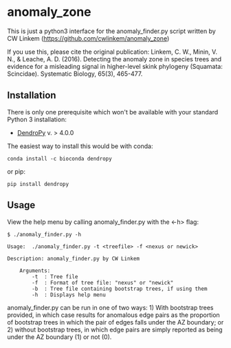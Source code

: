 # anomaly_zone

This is just a python3 interface for the anomaly_finder.py script written
by CW Linkem (https://github.com/cwlinkem/anomaly_zone)

If you use this, please cite the original publication:
Linkem, C. W., Minin, V. N., & Leache, A. D. (2016). Detecting the anomaly zone 
in species trees and evidence for a misleading signal in higher-level skink phylogeny 
(Squamata: Scincidae). Systematic Biology, 65(3), 465-477.

## Installation
There is only one prerequisite which won't be available with your standard Python 3 installation:
* [DendroPy](https://dendropy.org/) v. > 4.0.0

The easiest way to install this would be with conda:

```
conda install -c bioconda dendropy
```
or pip:
```
pip install dendropy
```

## Usage
View the help menu by calling anomaly_finder.py with the <-h> flag:

```
$ ./anomaly_finder.py -h

Usage:  ./anomaly_finder.py -t <treefile> -f <nexus or newick> 

Description: anomaly_finder.py by CW Linkem

	Arguments:
		-t	: Tree file 
		-f	: Format of tree file: "nexus" or "newick"
		-b	: Tree file containing bootstrap trees, if using them
		-h	: Displays help menu
```
anomaly_finder.py can be run in one of two ways: 1) With bootstrap trees provided, in which case results for anomalous edge pairs as the proportion of bootstrap trees in which the pair of edges falls under the AZ boundary; or 2) without bootstrap trees, in which edge pairs are simply reported as being under the AZ boundary (1) or not (0). 

